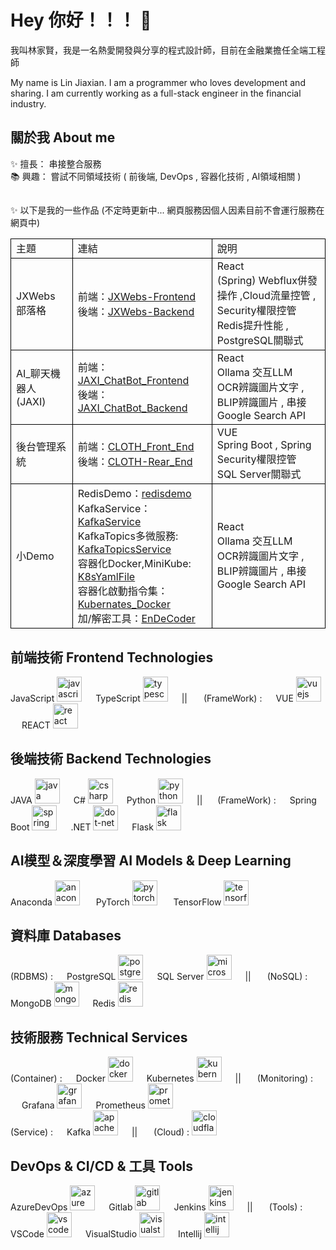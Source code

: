 <h1 align="left">Hey 你好！！！ 👋 </h1>
<p align="left">我叫林家賢，我是一名熱愛開發與分享的程式設計師，目前在金融業擔任全端工程師</p>
<p align="left">My name is Lin Jiaxian. I am a programmer who loves development and sharing. I am currently working as a full-stack engineer in the financial industry.</p>

<h2 align="left">關於我 About me</h2>
<p align="left">
✨  擅長：
    串接整合服務
<br>
📚  興趣： 
    嘗試不同領域技術 ( 前後端, DevOps , 容器化技術 , AI領域相關 ) 
<h2 align="left"></h2>
<p align="left">
✨  以下是我的一些作品 (不定時更新中... 網頁服務因個人因素目前不會運行服務在網頁中)
<table>
  <tr>
      <td style="border: 1px solid black;">主題</td>
      <td style="border: 1px solid black;">連結</td>
      <td style="border: 1px solid black;">說明</td>
  </tr>
  <tr>
      <td style="border: 1px solid black;">JXWebs 部落格</td>
      <td style="border: 1px solid black;">
          前端：<a href="https://github.com/JeffLin0225/JXWebs-Frontend">JXWebs-Frontend</a> 
          <br>
          後端：<a href="https://github.com/JeffLin0225/JXWebs-Backend">JXWebs-Backend</a> 
      </td>
      <td style="border: 1px solid black;">React <br>(Spring) Webflux併發操作 ,Cloud流量控管 , Security權限控管 <br> Redis提升性能 , PostgreSQL關聯式</td>
  </tr>
  <tr>
      <td style="border: 1px solid black;">AI_聊天機器人 (JAXI)</td>
      <td style="border: 1px solid black;">
          前端：<a href="https://github.com/JeffLin0225/JAXI_ChatBot_Frontend">JAXI_ChatBot_Frontend</a> 
          <br>
          後端：<a href="https://github.com/JeffLin0225/JAXI_ChatBot_Backend">JAXI_ChatBot_Backend</a> 
      </td>
      <td style="border: 1px solid black;">React <br> Ollama 交互LLM  <br> OCR辨識圖片文字 , BLIP辨識圖片 , 串接Google Search API</td>
  </tr>
  <tr>
      <td style="border: 1px solid black;">後台管理系統</td>
      <td style="border: 1px solid black;">
          前端：<a href="https://github.com/JeffLin0225/CLOTH_Front_End">CLOTH_Front_End</a> 
          <br>
          後端：<a href="https://github.com/JeffLin0225/CLOTH-Rear_End">CLOTH-Rear_End</a> 
      </td>
      <td style="border: 1px solid black;">VUE <br> Spring Boot , Spring Security權限控管 <br> SQL Server關聯式</td>
  </tr>
  <tr>
      <td style="border: 1px solid black;">小Demo</td>
      <td style="border: 1px solid black;">
          RedisDemo：<a href="https://github.com/JeffLin0225/redisdemo">redisdemo</a> 
          <br>
          KafkaService：<a href="https://github.com/JeffLin0225/KafkaService">KafkaService</a> 
          <br>
          KafkaTopics多微服務: <a href="https://github.com/JeffLin0225/KafkaTopicsService">KafkaTopicsService</a>
          <br>
          容器化Docker,MiniKube: <a href="https://github.com/JeffLin0225/K8sYamlFile">K8sYamlFile</a>
          <br>
          容器化啟動指令集：<a href="https://github.com/JeffLin0225/Kubernates_Docker_ReadMe">Kubernates_Docker</a>
          <br>
          加/解密工具：<a href="https://github.com/JeffLin0225/EnDeCoder/blob/main/main.py">EnDeCoder</a>
      </td>
      <td style="border: 1px solid black;">React <br> Ollama 交互LLM  <br> OCR辨識圖片文字 , BLIP辨識圖片 , 串接Google Search API</td>
  </tr>
</table>
    
<h2 align="left">前端技術 Frontend Technologies</h2>
<div align="left">JavaScript
  <img src="https://cdn.jsdelivr.net/gh/devicons/devicon/icons/javascript/javascript-original.svg" height="40" alt="javascript logo"  />
  <img width="18" />TypeScript
  <img src="https://cdn.jsdelivr.net/gh/devicons/devicon/icons/typescript/typescript-original.svg" height="40" alt="typescript logo"  />
  <img width="18" />|| <img width="18" /> (FrameWork) : 
  <img width="18" />VUE
  <img src="https://cdn.jsdelivr.net/gh/devicons/devicon/icons/vuejs/vuejs-original.svg" height="40" alt="vuejs logo"  />
  <img width="18" />REACT
  <img src="https://cdn.jsdelivr.net/gh/devicons/devicon/icons/react/react-original.svg" height="40" alt="react logo"  />
</div>

###
<h2 align="left">後端技術 Backend Technologies</h2>
<div align="left">
  JAVA
  <img src="https://cdn.jsdelivr.net/gh/devicons/devicon/icons/java/java-original.svg" height="40" alt="java logo"  />
  <img width="18" />C#
  <img src="https://cdn.jsdelivr.net/gh/devicons/devicon/icons/csharp/csharp-original.svg" height="40" alt="csharp logo"  />
  <img width="18" />Python
  <img src="https://cdn.jsdelivr.net/gh/devicons/devicon/icons/python/python-original.svg" height="40" alt="python logo"  />
  <img width="18" />|| <img width="16" /> (FrameWork) : 
  <img width="18" />Spring Boot
  <img src="https://cdn.jsdelivr.net/gh/devicons/devicon/icons/spring/spring-original.svg" height="40" alt="spring logo"  />
  <img width="18" />.NET
  <img src="https://skillicons.dev/icons?i=dotnet" height="40" alt="dot-net logo"  />
  <img width="18" />Flask
  <img src="https://skillicons.dev/icons?i=flask" height="40" alt="flask logo"  />
</div>

###
<h2 align="left">AI模型＆深度學習 AI Models & Deep Learning</h2>
<div align="left"> Anaconda 
  <img src="https://cdn.jsdelivr.net/gh/devicons/devicon/icons/anaconda/anaconda-original.svg" height="40" alt="anaconda logo" /> 
  <img width="18" /> PyTorch 
  <img src="https://cdn.simpleicons.org/pytorch/EE4C2C" height="40" alt="pytorch logo" /> 
  <img width="18" /> TensorFlow 
  <img src="https://cdn.jsdelivr.net/gh/devicons/devicon/icons/tensorflow/tensorflow-original.svg" height="40" alt="tensorflow logo" /> 
</div>

###
<h2 align="left">資料庫 Databases</h2>
<div align="left">
  (RDBMS) : 
  <img width="18" />PostgreSQL
  <img src="https://cdn.jsdelivr.net/gh/devicons/devicon/icons/postgresql/postgresql-original.svg" height="40" alt="postgresql logo"  />
  <img width="18" />SQL Server
  <img src="https://cdn.jsdelivr.net/gh/devicons/devicon/icons/microsoftsqlserver/microsoftsqlserver-plain.svg" height="40" alt="microsoftsqlserver logo"  />
  <img width="18" />|| <img width="18" /> (NoSQL) : 
  <img width="18" />MongoDB
  <img src="https://cdn.simpleicons.org/mongodb/47A248" height="40" alt="mongodb logo"  />
  <img width="18" />Redis
  <img src="https://cdn.jsdelivr.net/gh/devicons/devicon/icons/redis/redis-original.svg" height="40" alt="redis logo"  />
</div>

###

<h2 align="left">技術服務 Technical Services</h2>
<div align="left">
  (Container) : 
  <img width="18" />Docker
  <img src="https://skillicons.dev/icons?i=docker" height="40" alt="docker logo"  />
  <img width="18" />Kubernetes
  <img src="https://skillicons.dev/icons?i=kubernetes" height="40" alt="kubernetes logo"  />
  <img width="18" />|| <img width="18" /> (Monitoring) : 
  <img width="18" />Grafana
  <img src="https://cdn.simpleicons.org/grafana/F46800" height="40" alt="grafana logo"  />
  <img width="18" />Prometheus
  <img src="https://cdn.jsdelivr.net/gh/devicons/devicon/icons/prometheus/prometheus-original.svg" height="40" alt="prometheus logo"  />
  <br>
  (Service) : <img width="18" />Kafka
  <img src="https://skillicons.dev/icons?i=kafka" height="40" alt="apachekafka logo"  />
  <img width="18" />|| <img width="18" /> (Cloud) : 
  <img src="https://cdn.simpleicons.org/cloudflare/F38020" height="40" alt="cloudflare logo"  />
</div>

<h2 align="left">DevOps & CI/CD & 工具 Tools</h2>
<div align="left">AzureDevOps
  <img src="https://cdn.jsdelivr.net/gh/devicons/devicon/icons/azure/azure-original.svg" height="40" alt="azure logo"  />
  <img width="18" />Gitlab
  <img src="https://cdn.jsdelivr.net/gh/devicons/devicon/icons/gitlab/gitlab-original.svg" height="40" alt="gitlab logo"  />
  <img width="18" />Jenkins
  <img src="https://skillicons.dev/icons?i=jenkins" height="40" alt="jenkins logo"  />
  <img width="18" />|| <img width="18" /> (Tools) : VSCode
  <img src="https://cdn.jsdelivr.net/gh/devicons/devicon/icons/vscode/vscode-original.svg" height="40" alt="vscode logo"  />
  <img width="18" />VisualStudio
  <img src="https://cdn.jsdelivr.net/gh/devicons/devicon/icons/visualstudio/visualstudio-plain.svg" height="40" alt="visualstudio logo"  />
  <img width="18" />Intellij
  <img src="https://cdn.jsdelivr.net/gh/devicons/devicon/icons/intellij/intellij-original.svg" height="40" alt="intellij logo"  />
</div>
